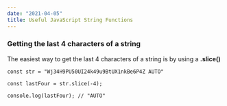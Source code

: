 ```yaml
---
date: "2021-04-05"
title: Useful JavaScript String Functions
---
```

### Getting the last 4 characters of a string

The easiest way to get the last 4 characters of a string is by using a **.slice()**

    const str = "Wj34H9PU50UI24k49u9BtUX1nkBe6P4Z AUTO"
    
    const lastFour = str.slice(-4);
    
    console.log(lastFour); // "AUTO"